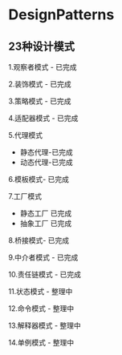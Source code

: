 # DesignPatterns 
## 23种设计模式

1.观察者模式 - 已完成 

2.装饰模式 - 已完成

3.策略模式 - 已完成

4.适配器模式 - 已完成

5.代理模式 
 *  静态代理-已完成
 *  动态代理-已完成

6.模板模式- 已完成

7.工厂模式 
 *  静态工厂 已完成
 *  抽象工厂 已完成

8.桥接模式- 已完成

9.中介者模式 - 已完成

10.责任链模式 - 已完成

11.状态模式 - 整理中

12.命令模式 - 整理中

13.解释器模式 - 整理中

14.单例模式 - 整理中



